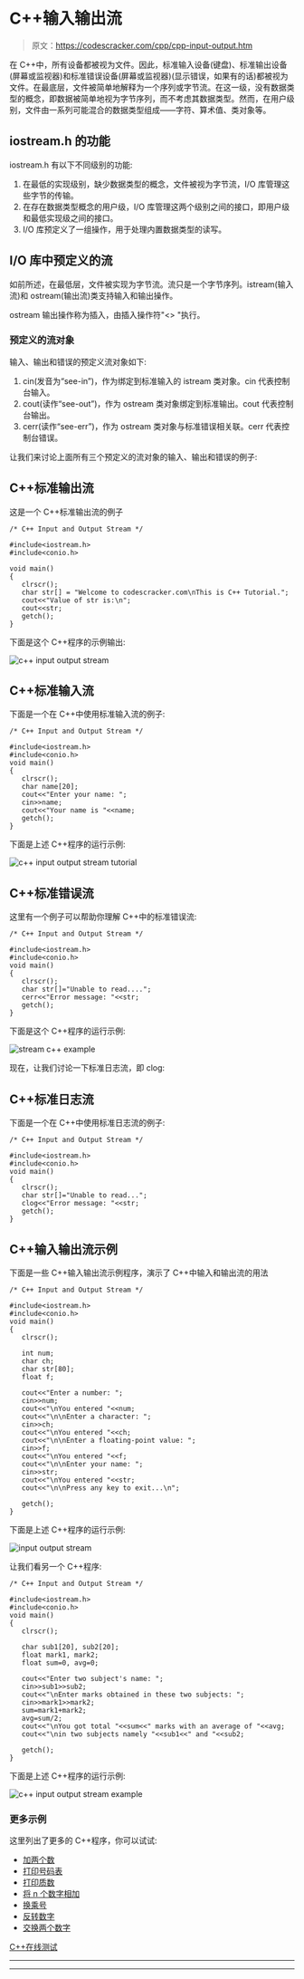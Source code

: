 # C++输入输出流

> 原文：<https://codescracker.com/cpp/cpp-input-output.htm>

在 C++中，所有设备都被视为文件。因此，标准输入设备(键盘)、标准输出设备(屏幕或监视器)和标准错误设备(屏幕或监视器)(显示错误，如果有的话)都被视为文件。在最底层，文件被简单地解释为一个序列或字节流。在这一级，没有数据类型的概念，即数据被简单地视为字节序列，而不考虑其数据类型。然而，在用户级别，文件由一系列可能混合的数据类型组成——字符、算术值、类对象等。

## iostream.h 的功能

iostream.h 有以下不同级别的功能:

1.  在最低的实现级别，缺少数据类型的概念，文件被视为字节流，I/O 库管理这些字节的传输。
2.  在存在数据类型概念的用户级，I/O 库管理这两个级别之间的接口，即用户级和最低实现级之间的接口。
3.  I/O 库预定义了一组操作，用于处理内置数据类型的读写。

## I/O 库中预定义的流

如前所述，在最低层，文件被实现为字节流。流只是一个字节序列。istream(输入流)和 ostream(输出流)类支持输入和输出操作。

ostream 输出操作称为插入，由插入操作符"<> "执行。

### 预定义的流对象

输入、输出和错误的预定义流对象如下:

1.  cin(发音为“see-in”)，作为绑定到标准输入的 istream 类对象。cin 代表控制台输入。
2.  cout(读作“see-out”)，作为 ostream 类对象绑定到标准输出。cout 代表控制台输出。
3.  cerr(读作“see-err”)，作为 ostream 类对象与标准错误相关联。cerr 代表控制台错误。

让我们来讨论上面所有三个预定义的流对象的输入、输出和错误的例子:

## C++标准输出流

这是一个 C++标准输出流的例子

```
/* C++ Input and Output Stream */

#include<iostream.h>
#include<conio.h>

void main()
{
   clrscr();
   char str[] = "Welcome to codescracker.com\nThis is C++ Tutorial.";
   cout<<"Value of str is:\n";
   cout<<str;
   getch();
}
```

下面是这个 C++程序的示例输出:

![c++ input output stream](img/34b50c7574e8858c10bbf7b361986533.png)

## C++标准输入流

下面是一个在 C++中使用标准输入流的例子:

```
/* C++ Input and Output Stream */

#include<iostream.h>
#include<conio.h>
void main()
{
   clrscr();
   char name[20];
   cout<<"Enter your name: ";
   cin>>name;
   cout<<"Your name is "<<name;
   getch();
}
```

下面是上述 C++程序的运行示例:

![c++ input output stream tutorial](img/d902d0b1c469fbe378324940c832df3e.png)

## C++标准错误流

这里有一个例子可以帮助你理解 C++中的标准错误流:

```
/* C++ Input and Output Stream */

#include<iostream.h>
#include<conio.h>
void main()
{
   clrscr();
   char str[]="Unable to read....";
   cerr<<"Error message: "<<str;
   getch();
}
```

下面是这个 C++程序的运行示例:

![stream c++ example](img/2e51d3b5eac3a9ef2ae03446295368c5.png)

现在，让我们讨论一下标准日志流，即 clog:

## C++标准日志流

下面是一个在 C++中使用标准日志流的例子:

```
/* C++ Input and Output Stream */

#include<iostream.h>
#include<conio.h>
void main()
{
   clrscr();
   char str[]="Unable to read...";
   clog<<"Error message: "<<str;
   getch();
}
```

## C++输入输出流示例

下面是一些 C++输入输出流示例程序，演示了 C++中输入和输出流的用法

```
/* C++ Input and Output Stream */

#include<iostream.h>
#include<conio.h>
void main()
{
   clrscr();

   int num;
   char ch;
   char str[80];
   float f;

   cout<<"Enter a number: ";
   cin>>num;
   cout<<"\nYou entered "<<num;
   cout<<"\n\nEnter a character: ";
   cin>>ch;
   cout<<"\nYou entered "<<ch;
   cout<<"\n\nEnter a floating-point value: ";
   cin>>f;
   cout<<"\nYou entered "<<f;
   cout<<"\n\nEnter your name: ";
   cin>>str;
   cout<<"\nYou entered "<<str;
   cout<<"\n\nPress any key to exit...\n";

   getch();
}
```

下面是上述 C++程序的运行示例:

![input output stream](img/0855652e213a936c1d10948c27756c27.png)

让我们看另一个 C++程序:

```
/* C++ Input and Output Stream */

#include<iostream.h>
#include<conio.h>
void main()
{
   clrscr();

   char sub1[20], sub2[20];
   float mark1, mark2;
   float sum=0, avg=0;

   cout<<"Enter two subject's name: ";
   cin>>sub1>>sub2;
   cout<<"\nEnter marks obtained in these two subjects: ";
   cin>>mark1>>mark2;
   sum=mark1+mark2;
   avg=sum/2;
   cout<<"\nYou got total "<<sum<<" marks with an average of "<<avg;
   cout<<"\nin two subjects namely "<<sub1<<" and "<<sub2;

   getch();
}
```

下面是上述 C++程序的运行示例:

![c++ input output stream example](img/3abb0caf84168156180835d616fdfbc3.png)

### 更多示例

这里列出了更多的 C++程序，你可以试试:

*   [加两个数](/cpp/program/cpp-program-add-two-numbers.htm)
*   [打印号码表](/cpp/program/cpp-program-print-table-of-number.htm)
*   [打印质数](/cpp/program/cpp-program-print-prime-numbers.htm)
*   [将 n 个数字相加](/cpp/program/cpp-program-add-n-numbers.htm)
*   [换乘号](/cpp/program/cpp-program-interchange-numbers.htm)
*   [反转数字](/cpp/program/cpp-program-reverse-numbers.htm)
*   [交换两个数字](/cpp/program/cpp-program-swap-two-numbers.htm)

[C++在线测试](/exam/showtest.php?subid=3)

* * *

* * *